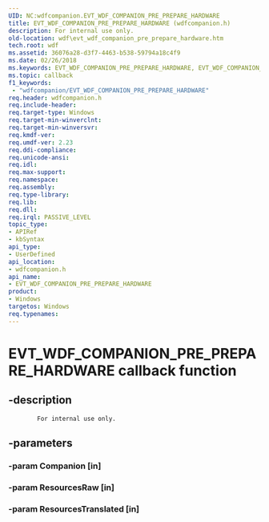 ```yaml
---
UID: NC:wdfcompanion.EVT_WDF_COMPANION_PRE_PREPARE_HARDWARE
title: EVT_WDF_COMPANION_PRE_PREPARE_HARDWARE (wdfcompanion.h)
description: For internal use only.
old-location: wdf\evt_wdf_companion_pre_prepare_hardware.htm
tech.root: wdf
ms.assetid: 36076a28-d3f7-4463-b538-59794a18c4f9
ms.date: 02/26/2018
ms.keywords: EVT_WDF_COMPANION_PRE_PREPARE_HARDWARE, EVT_WDF_COMPANION_PRE_PREPARE_HARDWARE callback, EVT_WDF_COMPANION_PRE_PREPARE_HARDWARE callback function, wdf.evt_wdf_companion_pre_prepare_hardware, wdfcompanion/EVT_WDF_COMPANION_PRE_PREPARE_HARDWARE
ms.topic: callback
f1_keywords:
 - "wdfcompanion/EVT_WDF_COMPANION_PRE_PREPARE_HARDWARE"
req.header: wdfcompanion.h
req.include-header: 
req.target-type: Windows
req.target-min-winverclnt: 
req.target-min-winversvr: 
req.kmdf-ver: 
req.umdf-ver: 2.23
req.ddi-compliance: 
req.unicode-ansi: 
req.idl: 
req.max-support: 
req.namespace: 
req.assembly: 
req.type-library: 
req.lib: 
req.dll: 
req.irql: PASSIVE_LEVEL
topic_type:
- APIRef
- kbSyntax
api_type:
- UserDefined
api_location:
- wdfcompanion.h
api_name:
- EVT_WDF_COMPANION_PRE_PREPARE_HARDWARE
product:
- Windows
targetos: Windows
req.typenames: 
---
```


# EVT_WDF_COMPANION_PRE_PREPARE_HARDWARE callback function


## -description



			For internal use only.


## -parameters




### -param Companion [in]


### -param ResourcesRaw [in]


### -param ResourcesTranslated [in]


